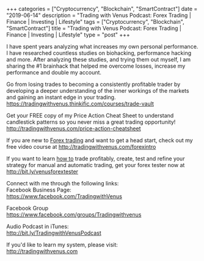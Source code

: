 +++
categories = ["Cryptocurrency", "Blockchain", "SmartContract"]
date = "2019-06-14"
description = "Trading with Venus Podcast: Forex Trading | Finance | Investing | Lifestyle"
tags = ["Cryptocurrency", "Blockchain", "SmartContract"]
title = "Trading with Venus Podcast: Forex Trading | Finance | Investing | Lifestyle"
type = "post"
+++

I have spent years analyzing what increases my own personal performance.
I have researched countless studies on biohacking, performance hacking
and more. After analyzing these studies, and trying them out myself, I
am sharing the #1 brainhack that helped me overcome losses, increase my
performance and double my account.

Go from losing trades to becoming a consistently profitable trader by
developing a deeper understanding of the inner workings of the markets
and gaining an instant edge in your trading.  
https://tradingwithvenus.thinkific.com/courses/trade-vault

Get your FREE copy of my Price Action Cheat Sheet to understand
candlestick patterns so you never miss a great trading opportunity!  
http://tradingwithvenus.com/price-action-cheatsheet

If you are new to [Forex trading](https://www.fintechee.com/forex-trading-strategies/) and want to get a head start, check out
my free video course at http://tradingwithvenus.com/forexintro

If you want to learn [how to](https://www.playgroundfx.com/blog/forex-trading-how-to/) trade profitably, create, test and refine
your strategy for manual and automatic trading, get your forex tester
now at http://bit.ly/venusforextester

Connect with me through the following links:  
Facebook Business Page:  
https://www.facebook.com/TradingwithVenus

Facebook Group  
https://www.facebook.com/groups/Tradingwithvenus

Audio Podcast in iTunes:  
http://bit.ly/TradingwithVenusPodcast

If you'd like to learn my system, please visit:  
http://tradingwithvenus.com